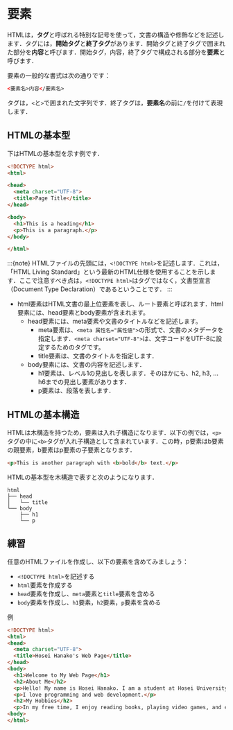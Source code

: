 # 要素

HTMLは，**タグ**と呼ばれる特別な記号を使って，文書の構造や修飾などを記述します．タグには，**開始タグ**と**終了タグ**があります．開始タグと終了タグで囲まれた部分を**内容**と呼びます．開始タグ，内容，終了タグで構成される部分を**要素**と呼びます．

要素の一般的な書式は次の通りです：

```html
<要素名>内容</要素名>
```

タグは，`<`と`>`で囲まれた文字列です．終了タグは，**要素名**の前に`/`を付けて表現します．

## HTMLの基本型

下はHTMLの基本型を示す例です．

```html
<!DOCTYPE html>
<html>

<head>
  <meta charset="UTF-8">
  <title>Page Title</title>
</head>

<body>
  <h1>This is a heading</h1>
  <p>This is a paragraph.</p>
</body>

</html>
```

:::{note}
HTMLファイルの先頭には，`<!DOCTYPE html>`を記述します．これは，「HTML Living Standard」という最新のHTML仕様を使用することを示します．ここで注意すべき点は，`<!DOCTYPE html>`はタグではなく，文書型宣言（Document Type Declaration）であるということです．
:::

- html要素はHTML文書の最上位要素を表し、ルート要素と呼ばれます．html要素には、head要素とbody要素が含まれます。
  - head要素には、meta要素や文書のタイトルなどを記述します。
    - meta要素は、`<meta 属性名="属性値">`の形式で、文書のメタデータを指定します．`<meta charset="UTF-8">`は、文字コードをUTF-8に設定するためのタグです。
    - title要素は、文書のタイトルを指定します．
  - body要素には、文書の内容を記述します．
    - h1要素は、レベル1の見出しを表します．そのほかにも、h2, h3, ... h6までの見出し要素があります．
    - p要素は、段落を表します．

## HTMLの基本構造

HTMLは木構造を持つため，要素は入れ子構造になります．以下の例では，`<p>`タグの中に`<b>`タグが入れ子構造として含まれています．この時，p要素はb要素の親要素，b要素はp要素の子要素となります．

```html
<p>This is another paragraph with <b>bold</b> text.</p>
```

HTMLの基本型を木構造で表すと次のようになります．

```
html
├── head
│   └── title
└── body
    ├── h1
    └── p
```

## 練習

任意のHTMLファイルを作成し、以下の要素を含めてみましょう：

- `<!DOCTYPE html>`を記述する
- `html`要素を作成する
- `head`要素を作成し、`meta`要素と`title`要素を含める
- `body`要素を作成し、`h1`要素，`h2`要素，`p`要素を含める

例

```html
<!DOCTYPE html>
<html>
<head>
  <meta charset="UTF-8">
  <title>Hosei Hanako's Web Page</title>
</head>
<body>
  <h1>Welcome to My Web Page</h1>
  <h2>About Me</h2>
  <p>Hello! My name is Hosei Hanako. I am a student at Hosei University.</p>
  <p>I love programming and web development.</p>
  <h2>My Hobbies</h2>
  <p>In my free time, I enjoy reading books, playing video games, and exploring new technologies.</p>
<body>
</html>
```